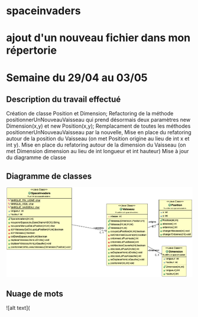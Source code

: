 # spaceinvaders
# ajout d'un nouveau fichier dans mon répertorie

# Semaine du 29/04 au 03/05
## Description du travail effectué
   Création de classe Position et Dimension;
   Refactoring de la méthode positionnerUnNouveauVaisseau qui prend désormais deux paramètres new Dimension(x,y) et new Position(x,y);
   Remplacament de toutes les méthodes positionnerUnNouveauVaisseau par la nouvelle,
   Mise en place du refatoring autour de la position du Vaisseau (on met Position origine au lieu de int x et int y).
   Mise en place du refatoring autour de la dimension du Vaisseau (on met Dimension dimension au lieu de int longueur et int hauteur)
   Mise à jour du diagramme de classe
## Diagramme de classes
   ![alt text](https://github.com/ruizhengxu/spaceinvaders/blob/master/spaceInvadersDiagramClass.png)
## Nuage de mots
   ![alt text](
